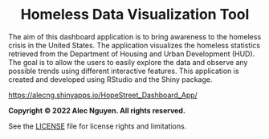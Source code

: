 <br />
<p align="center">
  <h1 align="center">Homeless Data Visualization Tool</h1>
  </p>

The aim of this dashboard application is to bring awareness to the homeless crisis in the United States. The application visualizes the homeless statistics retrieved from the Department of Housing and Urban Development (HUD). The goal is to allow the users to easily explore the data and observe any possible trends using different interactive features. This application is created and developed using RStudio and the Shiny package. 

https://alecng.shinyapps.io/HopeStreet_Dashboard_App/

**Copyright © 2022 Alec Nguyen. All rights reserved.**

See the [LICENSE](LICENSE.md) file for license rights and limitations.


